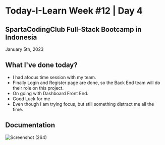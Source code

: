 # Today-I-Learn Week #12 | Day 4
## SpartaCodingClub Full-Stack Bootcamp in Indonesia
January 5th, 2023

## What I've done today?

  - I had afocus time session with my team.
  - Finally Login and Register page are done, so the Back End team will do their role on this project.
  - On going with Dashboard Front End.
  - Good Luck for me
  - Even though I am trying focus, but still something distract me all the time.

## Documentation
  
  ![Screenshot (264)](https://user-images.githubusercontent.com/62550785/210242569-151ab1d3-479b-44a0-9356-76efe2dcb903.png)
